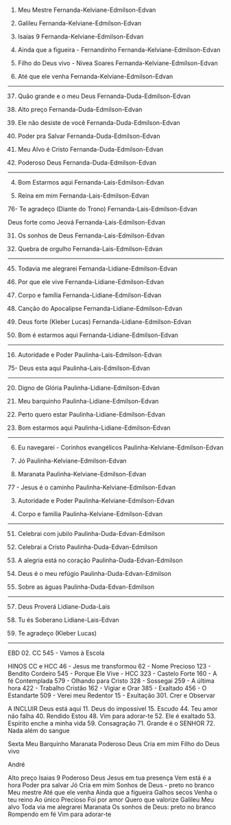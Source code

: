 1.	Meu Mestre
Fernanda-Kelviane-Edmilson-Edvan

7.	Galileu
Fernanda-Kelviane-Edmilson-Edvan

8.	Isaías 9
Fernanda-Kelviane-Edmilson-Edvan


14.	Ainda que a figueira - Fernandinho 
Fernanda-Kelviane-Edmilson-Edvan

22.	Filho do Deus vivo - Nivea Soares
Fernanda-Kelviane-Edmilson-Edvan

15.	Até que ele venha 
Fernanda-Kelviane-Edmilson-Edvan


-----------------------------------------

37.	Quão grande e o meu Deus
Fernanda-Duda-Edmilson-Edvan

2.	Alto preço 
Fernanda-Duda-Edmilson-Edvan

21.	Ele não desiste de você
Fernanda-Duda-Edmilson-Edvan

19.	Poder pra Salvar
Fernanda-Duda-Edmilson-Edvan

27.	Meu Alvo é Cristo 
Fernanda-Duda-Edmilson-Edvan

34.	Poderoso Deus
Fernanda-Duda-Edmilson-Edvan

-----------------------------------------

4.	Bom Estarmos aqui
Fernanda-Lais-Edmilson-Edvan

56. Reina em mim
Fernanda-Lais-Edmilson-Edvan

76- Te agradeço (Diante do Trono)
Fernanda-Lais-Edmilson-Edvan

Deus forte como Jeová
Fernanda-Lais-Edmilson-Edvan

31.	Os sonhos de Deus
Fernanda-Lais-Edmilson-Edvan

38.	Quebra de orgulho
Fernanda-Lais-Edmilson-Edvan

-----------------------------------------

45.	Todavia me alegrarei
Fernanda-Lidiane-Edmilson-Edvan

10.	Por que ele vive
Fernanda-Lidiane-Edmilson-Edvan

17.	Corpo e família
Fernanda-Lidiane-Edmilson-Edvan

70. Canção do Apocalipse
Fernanda-Lidiane-Edmilson-Edvan

69. Deus forte (Kleber Lucas)
Fernanda-Lidiane-Edmilson-Edvan

73. Bom é estarmos aqui
Fernanda-Lidiane-Edmilson-Edvan

-----------------------------------------


16.	Autoridade e Poder
Paulinha-Lais-Edmilson-Edvan

75- Deus esta aqui
Paulinha-Lais-Edmilson-Edvan

-----------------------------------------



20.	Digno de Glória
Paulinha-Lidiane-Edmilson-Edvan

28.	Meu barquinho
Paulinha-Lidiane-Edmilson-Edvan

32.	Perto quero estar
Paulinha-Lidiane-Edmilson-Edvan

04. Bom estarmos aqui
Paulinha-Lidiane-Edmilson-Edvan

-----------------------------------------

6.	Eu navegarei - Corinhos evangélicos
Paulinha-Kelviane-Edmilson-Edvan

12.	Jó
Paulinha-Kelviane-Edmilson-Edvan

26.	Maranata
Paulinha-Kelviane-Edmilson-Edvan

77 - Jesus é o caminho
Paulinha-Kelviane-Edmilson-Edvan

03. Autoridade e Poder
Paulinha-Kelviane-Edmilson-Edvan

05.	Corpo e família
Paulinha-Kelviane-Edmilson-Edvan

-----------------------------------------

51.	Celebrai com jubilo
Paulinha-Duda-Edvan-Edmilson

51.	Celebrai a Cristo
Paulinha-Duda-Edvan-Edmilson

67. A alegria está no coração
Paulinha-Duda-Edvan-Edmilson


61. Deus é o meu refúgio
Paulinha-Duda-Edvan-Edmilson

42.	Sobre as águas
Paulinha-Duda-Edvan-Edmilson

-----------------------------------------

57. Deus Proverá
Lidiane-Duda-Lais

58. Tu és Soberano
Lidiane-Lais-Edvan

43.	Te agradeço (Kleber Lucas)

-----------------------------------------



EBD
02. CC 545 - Vamos à Escola



HINOS CC e HCC
46 - Jesus me transformou
62 - Nome Precioso
123 - Bendito Cordeiro
545 - Porque Ele Vive - HCC
323 - Castelo Forte
160 - A fé Contemplada
579 - Olhando para Cristo
328 - Sossegai
259 - A última hora
422 - Trabalho Cristão
162 - Vigiar e Orar
385 - Exaltado
456 - O Estandarte
509 - Verei meu Redentor
15 - Exultação
301. Crer e Observar


A INCLUIR
Deus está aqui
11.	Deus do impossível 
15.	Escudo
44.	Teu amor não falha
40.	Rendido Estou
48.	Vim para adorar-te
52.	Ele é exaltado
53. Espirito enche a minha vida
59. Consagração
71. Grande é o SENHOR
72. Nada além do sangue

Sexta
Meu Barquinho
Maranata
Poderoso Deus
Cria em mim
Filho do Deus vivo



André

Alto preço 
Isaias 9
Poderoso Deus 
Jesus em tua presença 
Vem está é a hora
Poder pra salvar
Jó 
Cria em mim
Sonhos de Deus - preto no branco 
Meu mestre
Até que ele venha 
Ainda que a figueira
Galhos secos 
Venha o teu reino 
 Ao único 
Precioso 
Foi por amor
Quero que valorize 
Galileu
Meu alvo
Toda via me alegrarei 
Maranata
Os sonhos de Deus: preto no branco
Rompendo em fé 
Vim para adorar-te
